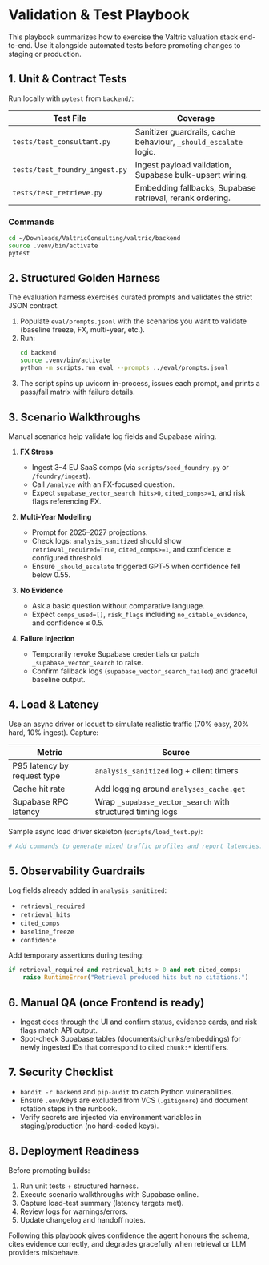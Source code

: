 # Validation & Test Playbook

This playbook summarizes how to exercise the Valtric valuation stack end-to-end. Use it alongside automated tests before promoting changes to staging or production.

## 1. Unit & Contract Tests
Run locally with `pytest` from `backend/`:

| Test File | Coverage |
|-----------|----------|
| `tests/test_consultant.py` | Sanitizer guardrails, cache behaviour, `_should_escalate` logic. |
| `tests/test_foundry_ingest.py` | Ingest payload validation, Supabase bulk-upsert wiring. |
| `tests/test_retrieve.py` | Embedding fallbacks, Supabase retrieval, rerank ordering. |

### Commands
```bash
cd ~/Downloads/ValtricConsulting/valtric/backend
source .venv/bin/activate
pytest
```

## 2. Structured Golden Harness
The evaluation harness exercises curated prompts and validates the strict JSON contract.

1. Populate `eval/prompts.jsonl` with the scenarios you want to validate (baseline freeze, FX, multi-year, etc.).
2. Run:
   ```bash
   cd backend
   source .venv/bin/activate
   python -m scripts.run_eval --prompts ../eval/prompts.jsonl
   ```
3. The script spins up uvicorn in-process, issues each prompt, and prints a pass/fail matrix with failure details.

## 3. Scenario Walkthroughs
Manual scenarios help validate log fields and Supabase wiring.

1. **FX Stress**  
   - Ingest 3–4 EU SaaS comps (via `scripts/seed_foundry.py` or `/foundry/ingest`).  
   - Call `/analyze` with an FX-focused question.  
   - Expect `supabase_vector_search hits>0`, `cited_comps>=1`, and risk flags referencing FX.

2. **Multi-Year Modelling**  
   - Prompt for 2025–2027 projections.  
   - Check logs: `analysis_sanitized` should show `retrieval_required=True`, `cited_comps>=1`, and confidence ≥ configured threshold.  
   - Ensure `_should_escalate` triggered GPT‑5 when confidence fell below 0.55.

3. **No Evidence**  
   - Ask a basic question without comparative language.  
   - Expect `comps_used=[]`, `risk_flags` including `no_citable_evidence`, and confidence ≤ 0.5.

4. **Failure Injection**  
   - Temporarily revoke Supabase credentials or patch `_supabase_vector_search` to raise.  
   - Confirm fallback logs (`supabase_vector_search_failed`) and graceful baseline output.

## 4. Load & Latency
Use an async driver or locust to simulate realistic traffic (70% easy, 20% hard, 10% ingest). Capture:

| Metric | Source |
|--------|--------|
| P95 latency by request type | `analysis_sanitized` log + client timers |
| Cache hit rate | Add logging around `analyses_cache.get` |
| Supabase RPC latency | Wrap `_supabase_vector_search` with structured timing logs |

Sample async load driver skeleton (`scripts/load_test.py`):
```python
# Add commands to generate mixed traffic profiles and report latencies.
```

## 5. Observability Guardrails
Log fields already added in `analysis_sanitized`:
- `retrieval_required`
- `retrieval_hits`
- `cited_comps`
- `baseline_freeze`
- `confidence`

Add temporary assertions during testing:
```python
if retrieval_required and retrieval_hits > 0 and not cited_comps:
    raise RuntimeError("Retrieval produced hits but no citations.")
```

## 6. Manual QA (once Frontend is ready)
- Ingest docs through the UI and confirm status, evidence cards, and risk flags match API output.
- Spot-check Supabase tables (documents/chunks/embeddings) for newly ingested IDs that correspond to cited `chunk:*` identifiers.

## 7. Security Checklist
- `bandit -r backend` and `pip-audit` to catch Python vulnerabilities.
- Ensure `.env`/keys are excluded from VCS (`.gitignore`) and document rotation steps in the runbook.
- Verify secrets are injected via environment variables in staging/production (no hard-coded keys).

## 8. Deployment Readiness
Before promoting builds:
1. Run unit tests + structured harness.
2. Execute scenario walkthroughs with Supabase online.
3. Capture load-test summary (latency targets met).
4. Review logs for warnings/errors.
5. Update changelog and handoff notes.

Following this playbook gives confidence the agent honours the schema, cites evidence correctly, and degrades gracefully when retrieval or LLM providers misbehave.
